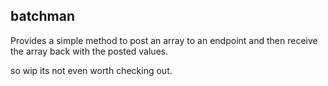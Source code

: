## batchman
Provides a simple method to post an array to an endpoint and then receive the array back with the posted values.

so wip its not even worth checking out.
